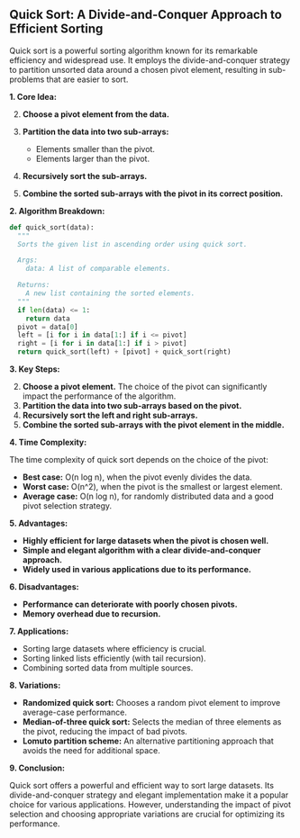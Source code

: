 ## Quick Sort: A Divide-and-Conquer Approach to Efficient Sorting

Quick sort is a powerful sorting algorithm known for its remarkable efficiency and widespread use. It employs the divide-and-conquer strategy to partition unsorted data around a chosen pivot element, resulting in sub-problems that are easier to sort.

**1. Core Idea:**

2. **Choose a pivot element from the data.**
4. **Partition the data into two sub-arrays:**
    
    - Elements smaller than the pivot.
    - Elements larger than the pivot.
    
6. **Recursively sort the sub-arrays.**
8. **Combine the sorted sub-arrays with the pivot in its correct position.**

**2. Algorithm Breakdown:**

```python
def quick_sort(data):
  """
  Sorts the given list in ascending order using quick sort.

  Args:
    data: A list of comparable elements.

  Returns:
    A new list containing the sorted elements.
  """
  if len(data) <= 1:
    return data
  pivot = data[0]
  left = [i for i in data[1:] if i <= pivot]
  right = [i for i in data[1:] if i > pivot]
  return quick_sort(left) + [pivot] + quick_sort(right)
```

**3. Key Steps:**

2. **Choose a pivot element.** The choice of the pivot can significantly impact the performance of the algorithm.
4. **Partition the data into two sub-arrays based on the pivot.**
6. **Recursively sort the left and right sub-arrays.**
8. **Combine the sorted sub-arrays with the pivot element in the middle.**

**4. Time Complexity:**

The time complexity of quick sort depends on the choice of the pivot:

- **Best case:** O(n log n), when the pivot evenly divides the data.
- **Worst case:** O(n^2), when the pivot is the smallest or largest element.
- **Average case:** O(n log n), for randomly distributed data and a good pivot selection strategy.

**5. Advantages:**

- **Highly efficient for large datasets when the pivot is chosen well.**
- **Simple and elegant algorithm with a clear divide-and-conquer approach.**
- **Widely used in various applications due to its performance.**

**6. Disadvantages:**

- **Performance can deteriorate with poorly chosen pivots.**
- **Memory overhead due to recursion.**

**7. Applications:**

- Sorting large datasets where efficiency is crucial.
- Sorting linked lists efficiently (with tail recursion).
- Combining sorted data from multiple sources.

**8. Variations:**

- **Randomized quick sort:** Chooses a random pivot element to improve average-case performance.
- **Median-of-three quick sort:** Selects the median of three elements as the pivot, reducing the impact of bad pivots.
- **Lomuto partition scheme:** An alternative partitioning approach that avoids the need for additional space.

**9. Conclusion:**

Quick sort offers a powerful and efficient way to sort large datasets. Its divide-and-conquer strategy and elegant implementation make it a popular choice for various applications. However, understanding the impact of pivot selection and choosing appropriate variations are crucial for optimizing its performance.